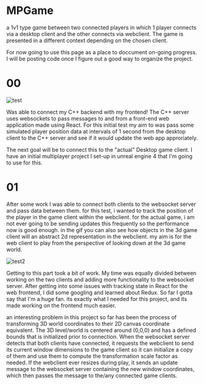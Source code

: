 # MPGame
 a 1v1 type game between two connected players in which 1 player connects via a desktop client and the other connects via webclient.
The game is presented in a different context depending on the chosen client.


For now going to use this page as a place to doccument on-going progress. I will be posting code once I figure out a good way to organize the project.

# 00
![test](https://user-images.githubusercontent.com/75456828/104115281-f27bc080-52ca-11eb-83c0-c54c0f78bef9.gif)

Was able to connect my C++ backend with my frontend! The C++ server uses websockets to pass messages to and from a front-end web application made using React.
For this initial test my aim to was pass some simulated player position data at intervals of 1 second from the desktop client to the C++ server and see if it would update the web app approriately. 

The next goal will be to connect this to the "actual" Desktop game client. I have an initial multiplayer project I set-up in unreal engine 4 that I'm going to use for this. 


# 01
After some work I was able to connect both clients to the websocket server and pass data between them. for this test, i wanted to track the position of the player in the game client  within the webclient. for the actual game, i am not ever going to be sending updates this frequently so the performance now is good enough. in the gif you can also see how  objects in the 3d game client will an abstract 2d representation in the webclient. my aim is for the web client to play from the perspective of looking down at the 3d game world. 

![test2](https://user-images.githubusercontent.com/75456828/105131285-df74a780-5aa5-11eb-91ae-eb6c79696adf.gif)

Getting to this part took a bit of work. My time was equally divided between working on the two clients and adding more functionality to the websocket server. After getting into some issues with tracking state in React for the web frontend, I did some googling and learned about Redux. So far I gotta say that I'm a huge fan. its exactly what I needed for this project, and its made working on the frontend much easier.

an interesting problem in this project so far has been the process of transforming 3D world coordinates to their 2D canvas coordinate equivalent. The 3D level/world is centered around (0,0,0) and has a defined bounds that is initialized prior to connection. When the websocket server detects that both clients have connected, it requests the webclient to send its current window dimensions to the game client so it can initialize a copy of them and use them to compute the transformation scale factor as needed. If the webclient ever resizes during play, it sends an update message to the websocket server containing the new window coordinates, which then passes the message to the/any connected game clients.
